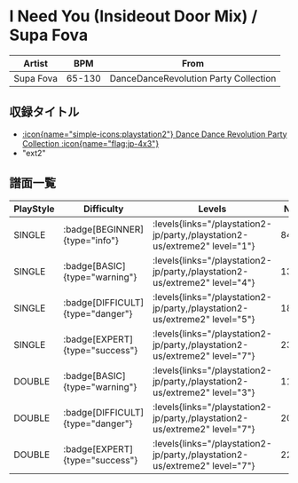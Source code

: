 # I Need You (Insideout Door Mix) / Supa Fova

|Artist|BPM|From|
|------|---|----|
|Supa Fova|65-130|DanceDanceRevolution Party Collection|

## 収録タイトル

- [:icon{name="simple-icons:playstation2"} Dance Dance Revolution Party Collection :icon{name="flag:jp-4x3"}](/playstation2-jp/party)
- "ext2"

## 譜面一覧

|PlayStyle|Difficulty|Levels|Notes|Movie|
|---------|----------|------|-----|-----|
|SINGLE| :badge[BEGINNER]{type="info"}| :levels{links="/playstation2-jp/party,/playstation2-us/extreme2" level="1"}|84/0||
|SINGLE| :badge[BASIC]{type="warning"}| :levels{links="/playstation2-jp/party,/playstation2-us/extreme2" level="4"}|134/14||
|SINGLE| :badge[DIFFICULT]{type="danger"}| :levels{links="/playstation2-jp/party,/playstation2-us/extreme2" level="5"}|184/27||
|SINGLE| :badge[EXPERT]{type="success"}| :levels{links="/playstation2-jp/party,/playstation2-us/extreme2" level="7"}|238/26||
|DOUBLE| :badge[BASIC]{type="warning"}| :levels{links="/playstation2-jp/party,/playstation2-us/extreme2" level="3"}|112/5||
|DOUBLE| :badge[DIFFICULT]{type="danger"}| :levels{links="/playstation2-jp/party,/playstation2-us/extreme2" level="7"}|200/15||
|DOUBLE| :badge[EXPERT]{type="success"}| :levels{links="/playstation2-jp/party,/playstation2-us/extreme2" level="7"}|227/9||
